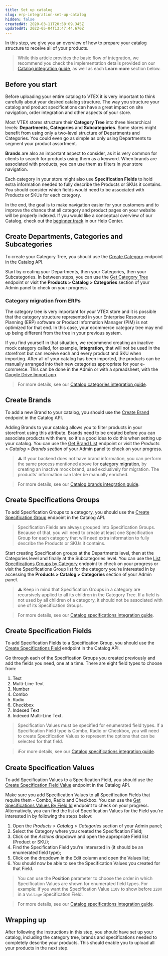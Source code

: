 ```yaml
---
title: Set up catalog
slug: erp-integration-set-up-catalog
hidden: false
createdAt: 2020-03-11T20:58:09.345Z
updatedAt: 2022-05-04T13:47:44.670Z
---
```

In this step, we give you an overview of how to prepare your catalog structure to receive all of your products.

> While this article provides the basic flow of integration, we recommend you check the implementation details provided on our [Catalog integration guide](https://developers.vtex.com/docs/guides/catalog-integration), as well as each **Learn more** section below.

## Before you start

Before uploading your entire catalog to VTEX it is very important to think carefully about your desired catalog structure. The way you structure your catalog and product specifications can have a great impact on site navigation, order integration and other aspects of your store.

Most VTEX stores structure their **Category Tree** into three hierarchical levels: **Departments**, **Categories** and **Subcategories**. Some stores might benefit from using only a two-level structure of Departments and Categories. You could even go as simple as only using Departments to segment your product assortment.

**Brands** are also an important aspect to consider, as it is very common for clients to search for products using them as a keyword. When brands are associated with products, you can use them as filters in your store navigation.

Each category in your store might also use **Specification Fields** to hold extra information needed to fully describe the Products or SKUs it contains. You should consider which fields would need to be associated with Products or SKUs for each category.

In the end, the goal is to make navigation easier for your customers and to improve the chance that all category and product pages on your website will be properly indexed. If you would like a conceptual overview of our Catalog, check out the [beginner track](https://help.vtex.com/tracks/catalog-101--5AF0XfnjfWeopIFBgs3LIQ/3rA2tTpIoEXdv2nzC27zxR) in our Help Center.

## Create Departments, Categories and Subcategories

To create your Category Tree, you should use the [Create Category](https://developers.vtex.com/docs/api-reference/catalog-api#post-/api/catalog/pvt/category) endpoint in the Catalog API. 

Start by creating your Departments, then your Categories, then your Subcategories. In between steps, you can use the [Get Category Tree](https://developers.vtex.com/docs/api-reference/catalog-api#get-/api/catalog_system/pub/category/tree/-categoryLevels-) endpoint or visit the **Products > Catalog > Categories** section of your Admin panel to check on your progress. 


### Category migration from ERPs

The category tree is very important for your VTEX store and it is possible that the category structure represented in your Enterprise Resource Planning (ERP) software or Product Information Manager (PIM) is not optimized for that end. In this case, your ecommerce category tree may end up being different from the tree in your previous system.

If you find yourself in that situation, we recommend creating an inactive mock category called, for example, **Integration,** that will not be used in the storefront but can receive each and every product and SKU when importing. After all of your catalog has been imported, the products can be manually arranged into their new categories appropriate for your e-commerce. This can be done in the Admin or with a spreadsheet, with the [Google Drive Import app](https://github.com/vtex-apps/google-import).

> For more details, see our [Catalog categories integration guide](https://developers.vtex.com/docs/guides/categories).

## Create Brands

To add a new Brand to your catalog, you should use the [Create Brand](https://developers.vtex.com/docs/api-reference/catalog-api#post-/api/catalog/pvt/brand) endpoint in the Catalog API. 

Adding Brands to your catalog allows you to filter products in your storefront using this attribute. Brands need to be created before you can associate products with them, so it's a good idea to do this when setting up your catalog. You can use the [Get Brand List](https://developers.vtex.com/docs/api-reference/catalog-api#get-/api/catalog_system/pvt/brand/list) endpoint or visit the *Products > Catalog > Brands section* of your Admin panel to check on your progress.

>⚠️ If your backend does not have brand information, you can perform the same process mentioned above for [category migration](https://developers.vtex.com/docs/guides/erp-integration-set-up-catalog#category-migration-from-erps), by creating an inactive mock brand, used exclusively for migration. The products' information can later be manually enriched.

> For more details, see our [Catalog brands integration guide](https://developers.vtex.com/docs/guides/brands).

## Create Specifications Groups

To add Specification Groups to a category, you should use the [Create Specification Group](https://developers.vtex.com/docs/api-reference/catalog-api#post-/api/catalog/pvt/specificationgroup) endpoint in the Catalog API.

> Specification Fields are always grouped into Specification Groups. Because of that, you will need to create at least one Specification Group for each category that will need extra information to fully describe the Products or SKUs it contains.

Start creating Specification groups at the Departments level, then at the Categories level and finally at the Subcategories level. You can use the [List Specifications Groups by Category](https://developers.vtex.com/docs/api-reference/catalog-api#get-/api/catalog_system/pvt/specification/groupbycategory/-categoryId-) endpoint to check on your progress or visit the Specifications Group list for the category you're interested in by accessing the **Products > Catalog > Categories** section of your Admin panel.

>⚠️ Keep in mind that Specification Groups in a category are recursively applied to all its children in the Category Tree. If a field is not used by all children of a category, it should not be associated with one of its Specification Groups.

> For more details, see our [Catalog specifications integration guide](https://developers.vtex.com/docs/guides/specifications).

## Create Specification Fields

To add Specification Fields to a Specification Group, you should use the [Create Specifications Field](https://developers.vtex.com/docs/api-reference/catalog-api#post-/api/catalog_system/pvt/specification/field) endpoint in the Catalog API.

Go through each of the Specification Groups you created previously and add the fields you need, one at a time. There are eight field types to choose from: 

1. Text
2. Multi-Line Text
3. Number
4. Combo
5. Radio
6. Checkbox
7. Indexed Text
8. Indexed Multi-Line Text.

> Specification Values must be specified for enumerated field types. If a Specification Field type is Combo, Radio or Checkbox, you will need to create Specification Values to represent the options that can be selected for that field.

> ℹFor more details, see our [Catalog specifications integration guide](https://developers.vtex.com/docs/guides/specifications).

## Create Specification Values

To add Specification Values to a Specification Field, you should use the [Create Specification Field Value](https://developers.vtex.com/docs/api-reference/catalog-api#post-/api/catalog_system/pvt/specification/fieldValue) endpoint in the Catalog API.

Make sure you add Specification Values to all Specification Fields that require them - Combo, Radio and Checkbox. You can use the [Get Specifications Values By Field Id](https://developers.vtex.com/docs/api-reference/catalog-api#get-/api/catalog_system/pub/specification/fieldvalue/-fieldId-) endpoint to check on your progress. Alternatively, you can find the list of Specification Values for the Field you're interested in by following the steps below:

1. Open the *Products > Catalog > Categories* section of your Admin panel;
2. Select the Category where you created the Specification Field;
3. Click on the *Actions* dropdown and open the appropriate Field list (Product or SKU);
4. Find the Specification Field you're interested in (it should be an enumerated field type);
5. Click on the dropdown in the Edit column and open the Values list;
6. You should now be able to see the Specification Values you created for that Field.

> You can use the **Position** parameter to choose the order in which Specification Values are shown for enumerated field types. For example: if you want the Specification Value `110V` to show before `220V` in a `Voltage` Specification Field.

> For more details, see our [Catalog specifications integration guide](https://developers.vtex.com/docs/guides/specifications).

## Wrapping up

After following the instructions in this step, you should have set up your catalog, including the category tree, brands and specifications needed to completely describe your products. This should enable you to upload all your products in the next step.